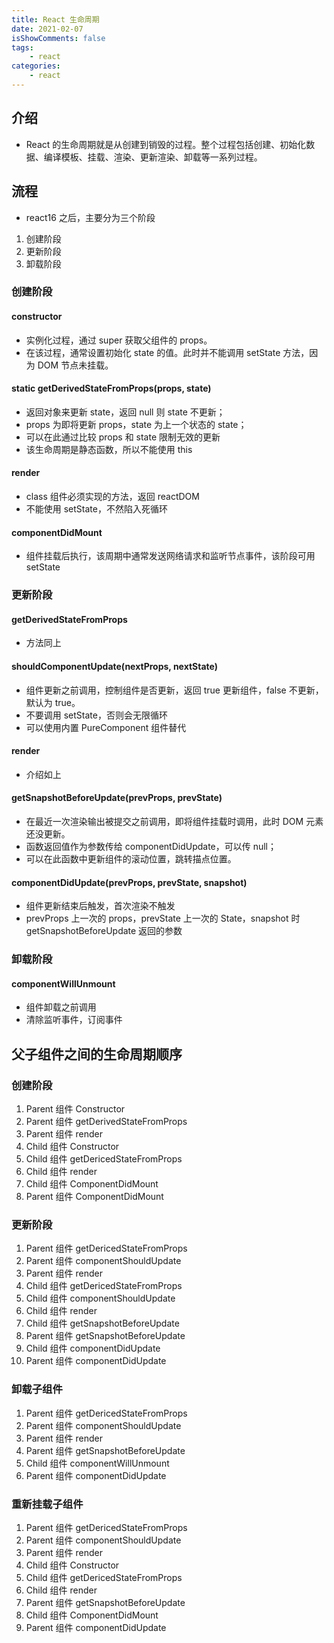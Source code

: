 ```yaml
---
title: React 生命周期
date: 2021-02-07
isShowComments: false
tags:
    - react
categories:
    - react
---
```


## 介绍

-   React 的生命周期就是从创建到销毁的过程。整个过程包括创建、初始化数据、编译模板、挂载、渲染、更新渲染、卸载等一系列过程。

## 流程

-   react16 之后，主要分为三个阶段

1. 创建阶段
2. 更新阶段
3. 卸载阶段

### 创建阶段

#### constructor

-   实例化过程，通过 super 获取父组件的 props。
-   在该过程，通常设置初始化 state 的值。此时并不能调用 setState 方法，因为 DOM 节点未挂载。

#### static getDerivedStateFromProps(props, state)

-   返回对象来更新 state，返回 null 则 state 不更新；
-   props 为即将更新 props，state 为上一个状态的 state；
-   可以在此通过比较 props 和 state 限制无效的更新
-   该生命周期是静态函数，所以不能使用 this

#### render

-   class 组件必须实现的方法，返回 reactDOM
-   不能使用 setState，不然陷入死循环

#### componentDidMount

-   组件挂载后执行，该周期中通常发送网络请求和监听节点事件，该阶段可用 setState

### 更新阶段

#### getDerivedStateFromProps

-   方法同上

#### shouldComponentUpdate(nextProps, nextState)

-   组件更新之前调用，控制组件是否更新，返回 true 更新组件，false 不更新，默认为 true。
-   不要调用 setState，否则会无限循环
-   可以使用内置 PureComponent 组件替代

#### render

-   介绍如上

#### getSnapshotBeforeUpdate(prevProps, prevState)

-   在最近一次渲染输出被提交之前调用，即将组件挂载时调用，此时 DOM 元素还没更新。
-   函数返回值作为参数传给 componentDidUpdate，可以传 null；
-   可以在此函数中更新组件的滚动位置，跳转描点位置。

#### componentDidUpdate(prevProps, prevState, snapshot)

-   组件更新结束后触发，首次渲染不触发
-   prevProps 上一次的 props，prevState 上一次的 State，snapshot 时 getSnapshotBeforeUpdate 返回的参数

### 卸载阶段

#### componentWillUnmount

-   组件卸载之前调用
-   清除监听事件，订阅事件

## 父子组件之间的生命周期顺序

### 创建阶段

1. Parent 组件 Constructor
2. Parent 组件 getDerivedStateFromProps
3. Parent 组件 render
4. Child 组件 Constructor
5. Child 组件 getDericedStateFromProps
6. Child 组件 render
7. Child 组件 ComponentDidMount
8. Parent 组件 ComponentDidMount

### 更新阶段

1. Parent 组件 getDericedStateFromProps
2. Parent 组件 componentShouldUpdate
3. Parent 组件 render
4. Child 组件 getDericedStateFromProps
5. Child 组件 componentShouldUpdate
6. Child 组件 render
7. Child 组件 getSnapshotBeforeUpdate
8. Parent 组件 getSnapshotBeforeUpdate
9. Child 组件 componentDidUpdate
10. Parent 组件 componentDidUpdate

### 卸载子组件

1. Parent 组件 getDericedStateFromProps
2. Parent 组件 componentShouldUpdate
3. Parent 组件 render
4. Parent 组件 getSnapshotBeforeUpdate
5. Child 组件 componentWillUnmount
6. Parent 组件 componentDidUpdate

### 重新挂载子组件

1. Parent 组件 getDericedStateFromProps
2. Parent 组件 componentShouldUpdate
3. Parent 组件 render
4. Child 组件 Constructor
5. Child 组件 getDericedStateFromProps
6. Child 组件 render
7. Parent 组件 getSnapshotBeforeUpdate
8. Child 组件 ComponentDidMount
9. Parent 组件 componentDidUpdate

